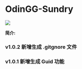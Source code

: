 # OdinGG-Sundry

![](https://img.shields.io/badge/version-1.0.1-brightgreen.svg)

**简介:**

### v1.0.2 新增生成 .gitgnore 文件

### v1.0.1 新增生成 Guid 功能
